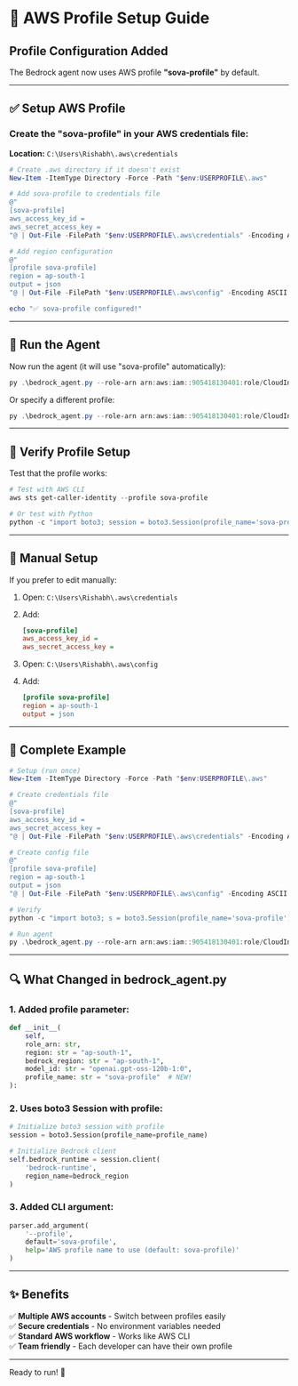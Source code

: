 # 🔐 AWS Profile Setup Guide

## Profile Configuration Added

The Bedrock agent now uses AWS profile **"sova-profile"** by default.

---

## ✅ Setup AWS Profile

### Create the "sova-profile" in your AWS credentials file:

**Location:** `C:\Users\Rishabh\.aws\credentials`

```powershell
# Create .aws directory if it doesn't exist
New-Item -ItemType Directory -Force -Path "$env:USERPROFILE\.aws"

# Add sova-profile to credentials file
@"
[sova-profile]
aws_access_key_id = 
aws_secret_access_key = 
"@ | Out-File -FilePath "$env:USERPROFILE\.aws\credentials" -Encoding ASCII -Append

# Add region configuration
@"
[profile sova-profile]
region = ap-south-1
output = json
"@ | Out-File -FilePath "$env:USERPROFILE\.aws\config" -Encoding ASCII -Append

echo "✅ sova-profile configured!"
```

---

## 🚀 Run the Agent

Now run the agent (it will use "sova-profile" automatically):

```powershell
py .\bedrock_agent.py --role-arn arn:aws:iam::905418130401:role/CloudInsightsReadOnly --query "identify underutilized ec2 instances"
```

Or specify a different profile:

```powershell
py .\bedrock_agent.py --role-arn arn:aws:iam::905418130401:role/CloudInsightsReadOnly --profile my-other-profile --query "show ec2 costs"
```

---

## 🧪 Verify Profile Setup

Test that the profile works:

```powershell
# Test with AWS CLI
aws sts get-caller-identity --profile sova-profile

# Or test with Python
python -c "import boto3; session = boto3.Session(profile_name='sova-profile'); print('✅ Profile OK:', session.client('sts').get_caller_identity()['Account'])"
```

---

## 📝 Manual Setup

If you prefer to edit manually:

1. Open: `C:\Users\Rishabh\.aws\credentials`
2. Add:
   ```ini
   [sova-profile]
   aws_access_key_id = 
   aws_secret_access_key = 
   ```

3. Open: `C:\Users\Rishabh\.aws\config`
4. Add:
   ```ini
   [profile sova-profile]
   region = ap-south-1
   output = json
   ```

---

## 🎯 Complete Example

```powershell
# Setup (run once)
New-Item -ItemType Directory -Force -Path "$env:USERPROFILE\.aws"

# Create credentials file
@"
[sova-profile]
aws_access_key_id =
aws_secret_access_key = 
"@ | Out-File -FilePath "$env:USERPROFILE\.aws\credentials" -Encoding ASCII

# Create config file
@"
[profile sova-profile]
region = ap-south-1
output = json
"@ | Out-File -FilePath "$env:USERPROFILE\.aws\config" -Encoding ASCII

# Verify
python -c "import boto3; s = boto3.Session(profile_name='sova-profile'); print('✅ Account:', s.client('sts').get_caller_identity()['Account'])"

# Run agent
py .\bedrock_agent.py --role-arn arn:aws:iam::905418130401:role/CloudInsightsReadOnly --query "identify underutilized ec2 instances"
```

---

## 🔍 What Changed in bedrock_agent.py

### 1. Added profile parameter:
```python
def __init__(
    self,
    role_arn: str,
    region: str = "ap-south-1",
    bedrock_region: str = "ap-south-1",
    model_id: str = "openai.gpt-oss-120b-1:0",
    profile_name: str = "sova-profile"  # NEW!
):
```

### 2. Uses boto3 Session with profile:
```python
# Initialize boto3 session with profile
session = boto3.Session(profile_name=profile_name)

# Initialize Bedrock client
self.bedrock_runtime = session.client(
    'bedrock-runtime',
    region_name=bedrock_region
)
```

### 3. Added CLI argument:
```python
parser.add_argument(
    '--profile',
    default='sova-profile',
    help='AWS profile name to use (default: sova-profile)'
)
```

---

## ✨ Benefits

✅ **Multiple AWS accounts** - Switch between profiles easily  
✅ **Secure credentials** - No environment variables needed  
✅ **Standard AWS workflow** - Works like AWS CLI  
✅ **Team friendly** - Each developer can have their own profile  

---

Ready to run! 🚀
